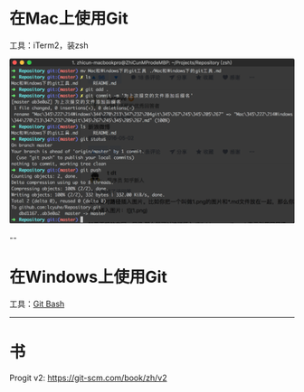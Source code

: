 # 在Mac上使用Git
工具：iTerm2，装zsh

![iTerm2.png](./images/iTerms.png)

--
# 在Windows上使用Git
工具：[Git Bash](https://git-scm.com/downloads)

---
# 书
Progit v2: https://git-scm.com/book/zh/v2
